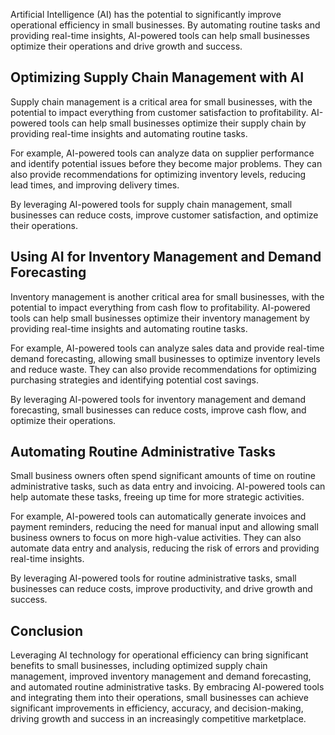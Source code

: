 
Artificial Intelligence (AI) has the potential to significantly improve operational efficiency in small businesses. By automating routine tasks and providing real-time insights, AI-powered tools can help small businesses optimize their operations and drive growth and success.

Optimizing Supply Chain Management with AI
------------------------------------------

Supply chain management is a critical area for small businesses, with the potential to impact everything from customer satisfaction to profitability. AI-powered tools can help small businesses optimize their supply chain by providing real-time insights and automating routine tasks.

For example, AI-powered tools can analyze data on supplier performance and identify potential issues before they become major problems. They can also provide recommendations for optimizing inventory levels, reducing lead times, and improving delivery times.

By leveraging AI-powered tools for supply chain management, small businesses can reduce costs, improve customer satisfaction, and optimize their operations.

Using AI for Inventory Management and Demand Forecasting
--------------------------------------------------------

Inventory management is another critical area for small businesses, with the potential to impact everything from cash flow to profitability. AI-powered tools can help small businesses optimize their inventory management by providing real-time insights and automating routine tasks.

For example, AI-powered tools can analyze sales data and provide real-time demand forecasting, allowing small businesses to optimize inventory levels and reduce waste. They can also provide recommendations for optimizing purchasing strategies and identifying potential cost savings.

By leveraging AI-powered tools for inventory management and demand forecasting, small businesses can reduce costs, improve cash flow, and optimize their operations.

Automating Routine Administrative Tasks
---------------------------------------

Small business owners often spend significant amounts of time on routine administrative tasks, such as data entry and invoicing. AI-powered tools can help automate these tasks, freeing up time for more strategic activities.

For example, AI-powered tools can automatically generate invoices and payment reminders, reducing the need for manual input and allowing small business owners to focus on more high-value activities. They can also automate data entry and analysis, reducing the risk of errors and providing real-time insights.

By leveraging AI-powered tools for routine administrative tasks, small businesses can reduce costs, improve productivity, and drive growth and success.

Conclusion
----------

Leveraging AI technology for operational efficiency can bring significant benefits to small businesses, including optimized supply chain management, improved inventory management and demand forecasting, and automated routine administrative tasks. By embracing AI-powered tools and integrating them into their operations, small businesses can achieve significant improvements in efficiency, accuracy, and decision-making, driving growth and success in an increasingly competitive marketplace.
